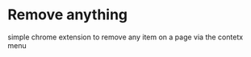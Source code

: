 Remove anything
=========

simple chrome extension to remove any item on a page via the contetx menu

